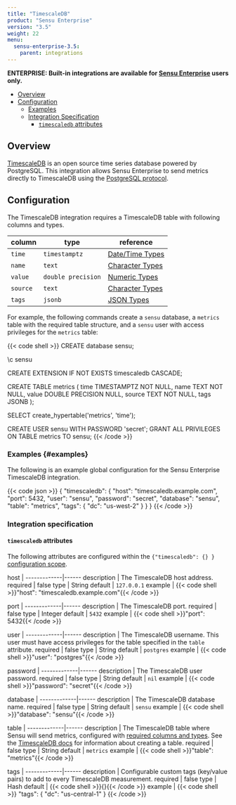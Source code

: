 ```yaml
---
title: "TimescaleDB"
product: "Sensu Enterprise"
version: "3.5"
weight: 22
menu:
  sensu-enterprise-3.5:
    parent: integrations
---
```

**ENTERPRISE: Built-in integrations are available for [Sensu Enterprise][1]
users only.**

- [Overview](#overview)
- [Configuration](#configuration)
  - [Examples](#examples)
  - [Integration Specification](#integration-specification)
    - [`timescaledb` attributes](#timescaledb-attributes)

## Overview

[TimescaleDB][2] is an open source time series database powered by PostgreSQL.
This integration allows Sensu Enterprise to send metrics directly to TimescaleDB using the [PostgreSQL protocol][4].

## Configuration

The TimescaleDB integration requires a TimescaleDB table with following columns and types.

| column | type | reference |
| --- | --- | --- |
| `time` | `timestamptz` | [Date/Time Types][6]
| `name` | `text` | [Character Types][7]
| `value` | `double precision` | [Numeric Types][8]
| `source` | `text` | [Character Types][7]
| `tags` | `jsonb` | [JSON Types][9]

For example, the following commands create a `sensu` database, a `metrics` table with the required table structure, and a `sensu` user with access privileges for the `metrics` table:

{{< code shell >}}
CREATE database sensu;

\c sensu

CREATE EXTENSION IF NOT EXISTS timescaledb CASCADE;

CREATE TABLE metrics (
    time    TIMESTAMPTZ        NOT NULL,
    name    TEXT               NOT NULL,
    value   DOUBLE PRECISION   NULL,
    source  TEXT               NOT NULL,
    tags    JSONB
);

SELECT create_hypertable('metrics', 'time');

CREATE USER sensu WITH PASSWORD 'secret';
GRANT ALL PRIVILEGES ON TABLE metrics TO sensu;
{{< /code >}}

### Examples {#examples}

The following is an example global configuration for the Sensu Enterprise
TimescaleDB integration.

{{< code json >}}
{
  "timescaledb": {
    "host": "timescaledb.example.com",
    "port": 5432,
    "user": "sensu",
    "password": "secret",
    "database": "sensu",
    "table": "metrics",
    "tags": {
      "dc": "us-west-2"
    }
  }
}
{{< /code >}}

### Integration specification

#### `timescaledb` attributes

The following attributes are configured within the `{"timescaledb": {} }`
[configuration scope][3].

host         | 
-------------|------
description  | The TimescaleDB host address.
required     | false
type         | String
default      | `127.0.0.1`
example      | {{< code shell >}}"host": "timescaledb.example.com"{{< /code >}}

port         | 
-------------|------
description  | The TimescaleDB port.
required     | false
type         | Integer
default      | `5432`
example      | {{< code shell >}}"port": 5432{{< /code >}}

user         | 
-------------|------
description  | The TimescaleDB username. This user must have access privileges for the table specified in the `table` attribute.
required     | false
type         | String
default      | `postgres`
example      | {{< code shell >}}"user": "postgres"{{< /code >}}

password     | 
-------------|------
description  | The TimescaleDB user password.
required     | false
type         | String
default      | `nil`
example      | {{< code shell >}}"password": "secret"{{< /code >}}

database     | 
-------------|------
description  | The TimescaleDB database name.
required     | false
type         | String
default      | `sensu`
example      | {{< code shell >}}"database": "sensu"{{< /code >}}

table        | 
-------------|------
description  | The TimescaleDB table where Sensu will send metrics, configured with [required columns and types][10]. See the [TimescaleDB docs][5] for information about creating a table.
required     | false
type         | String
default      | `metrics`
example      | {{< code shell >}}"table": "metrics"{{< /code >}}

tags         | 
-------------|------
description  | Configurable custom tags (key/value pairs) to add to every TimescaleDB measurement.
required     | false
type         | Hash
default      | {{< code shell >}}{}{{< /code >}}
example      | {{< code shell >}}
"tags": {
  "dc": "us-central-1"
}
{{< /code >}}

[1]: /sensu-enterprise
[2]: https://www.timescale.com/
[3]: /sensu-core/latest/reference/configuration#configuration-scopes
[4]: https://www.postgresql.org/docs/current/static/protocol.html
[5]: https://docs.timescale.com
[6]: https://www.postgresql.org/docs/current/static/datatype-datetime.html
[7]: https://www.postgresql.org/docs/current/static/datatype-character.html
[8]: https://www.postgresql.org/docs/current/static/datatype-numeric.html
[9]: https://www.postgresql.org/docs/current/static/datatype-json.html
[10]: #configuration
